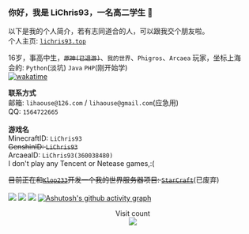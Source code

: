 <!-- 别看markdown源码，依托答辩一样 -->

### 你好，我是 LiChris93，一名高二学生 👋

以下是我的个人简介，若有志同道合的人，可以跟我交个朋友啦。<br>
个人主页: [`lichris93.top`](https://lichris93.top)

16岁，事高中生，~~`原神(已退游)`~~、`我的世界`、`Phigros`、`Arcaea` 玩家，坐标上海 <br>
会的: `Python`(淡坑) `Java` `PHP`(刚开始学)<br>
[![wakatime](https://wakatime.com/badge/user/09cb58b5-ccc0-41b8-a821-92fbfde0608f.svg)](https://wakatime.com/@09cb58b5-ccc0-41b8-a821-92fbfde0608f)

**联系方式** <br>
邮箱: `lihaouse@126.com` / `lihaouse@gmail.com`(应急用)<br>
QQ: `1564722665` <br><br>
**游戏名** <br>
MinecraftID: `LiChris93`<br>
~~GenshinID: `LiChris93`<br>~~
ArcaeaID: `LiChris93(360038480)`<br>
I don't play any Tencent or Netease games,:(

~~目前正在和[`Klop233`](https://github.com/Klop233)开发一个我的世界服务器项目: <a href="https://github.com/StarCraftOfficial">`StarCraft`<a>~~(已废弃) <br><br>
<img src="https://github-readme-stats.vercel.app/api?username=LiChris93&count_private=true&show_icons=true&theme=tokyonight"/>
<img src="https://github-readme-stats.vercel.app/api/top-langs/?username=LiChris93&layout=compact&theme=tokyonight" />
<img src="https://wakatime.com/share/@LiChris93/c1c37b8a-3360-4572-9b44-97e2b55b7026.svg" />
[![Ashutosh's github activity graph](https://github-readme-activity-graph.vercel.app/graph?username=LiChris93&theme=tokyo-night)](https://github.com/ashutosh00710/github-readme-activity-graph) 
<p align="center"> 
  Visit count<br>
  <img src="https://profile-counter.glitch.me/LiChris93/count.svg" />
</p>
